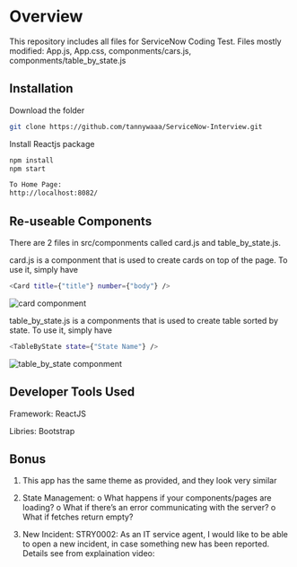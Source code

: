 # Overview

This repository includes all files for ServiceNow Coding Test.
Files mostly modified: App.js, App.css, componments/cars.js, componments/table_by_state.js

## Installation

Download the folder

```bash
git clone https://github.com/tannywaaa/ServiceNow-Interview.git
```
Install Reactjs package

```bash
npm install
npm start
```

```bash
To Home Page: 
http://localhost:8082/
```
## Re-useable Components

There are 2 files in src/componments called card.js and table_by_state.js.

card.js is a componment that is used to create cards on top of the page. To use it, simply have 

```bash
<Card title={"title"} number={"body"} />
```

![card componment](https://user-images.githubusercontent.com/29969808/80443781-debb3600-88c4-11ea-984d-410ff0e3f294.png)

table_by_state.js is a componments that is used to create table sorted by state. To use it, simply have 

```bash
<TableByState state={"State Name"} />
```
![table_by_state componment](https://user-images.githubusercontent.com/29969808/80444109-af58f900-88c5-11ea-82d3-7108950d150f.png)

## Developer Tools Used

Framework: ReactJS

Libries: Bootstrap

## Bonus

1. This app has the same theme as provided, and they look very similar

2. State Management: 
 o What happens if your components/pages are loading?
o What if there’s an error communicating with the server?
o What if fetches return empty?

3. New Incident: STRY0002: As an IT service agent, I would like to be able to open a new
incident, in case something new has been reported. Details see from explaination video: 

